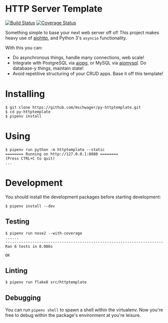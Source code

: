 # HTTP Server Template

[![Build Status](https://travis-ci.org/mschwager/py-httptemplate.svg?branch=master)](https://travis-ci.org/mschwager/py-httptemplate)
[![Coverage Status](https://coveralls.io/repos/github/mschwager/py-httptemplate/badge.svg?branch=master)](https://coveralls.io/github/mschwager/py-httptemplate?branch=master)

Something simple to base your next web server off of! This project makes heavy
use of [aiohttp](https://aiohttp.readthedocs.io/en/stable/), and Python 3's
`asyncio` functionality.

With this you can:

* Do asynchronous things, handle many connections, web scale!
* Integrate with PostgreSQL via [aiopg](https://aiopg.readthedocs.io/en/stable/), or MySQL via [aiomysql](https://aiomysql.readthedocs.io/en/latest/). Do database-y things, maintain state!
* Avoid repetitive structuring of your CRUD apps. Base it off this template!

# Installing

```
$ git clone https://github.com/mschwager/py-httptemplate.git
$ cd py-httptemplate
$ pipenv install
```

# Using

```
$ pipenv run python -m httptemplate --static
======== Running on http://127.0.0.1:8080 ========
(Press CTRL+C to quit)
...
```

# Development

You should install the development packages before starting development:

```
$ pipenv install --dev
```

## Testing

```
$ pipenv run nose2 --with-coverage
......
----------------------------------------------------------------------
Ran 6 tests in 0.086s

OK
```

## Linting

```
$ pipenv run flake8 src/httptemplate
```

## Debugging

You can run `pipenv shell` to spawn a shell within the virtualenv. Now you're
free to debug within the package's environment at you're leisure.

